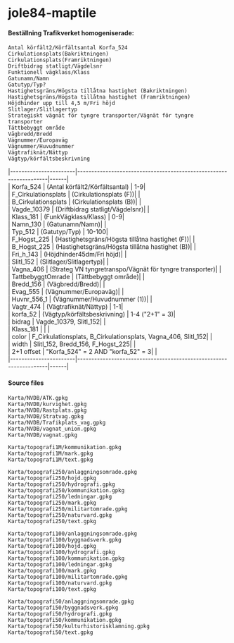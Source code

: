 # jole84-maptile
 
#### Beställning Trafikverket homogeniserade:
	Antal körfält2/Körfältsantal Korfa_524
	Cirkulationsplats(Bakriktningen)
	Cirkulationsplats(Framriktningen)
	Driftbidrag statligt/Vägdelsnr
	Funktionell vägklass/Klass
	Gatunamn/Namn
	Gatutyp/Typ?
	Hastighetsgräns/Högsta tillåtna hastighet (Bakriktningen)
	Hastighetsgräns/Högsta tillåtna hastighet (Framriktningen)
	Höjdhinder upp till 4,5 m/Fri höjd
	Slitlager/Slitlagertyp
	Strategiskt vägnät för tyngre transporter/Vägnät för tyngre transporter
	Tättbebyggt område
	Vägbredd/Bredd
	Vägnummer/Europaväg
	Vägnummer/Huvudnummer
	Vägtrafiknät/Nättyp
	Vägtyp/körfältsbeskrivning

|-----------------------|-------------------------------------------------------------------|------|  
| Korfa_524 			|	(Antal körfält2/Körfältsantal)									| 1-9|  
| F_Cirkulationsplats 	|	(Cirkulationsplats (F))| |  
| B_Cirkulationsplats 	|	(Cirkulationsplats (B))| |  
| Vagde_10379 			|	(Driftbidrag statligt/Vägdelsnr)| |  
| Klass_181 			|	(FunkVägklass/Klass)											| 0-9|  
| Namn_130 				|	(Gatunamn/Namn)| |  
| Typ_512 				|	(Gatutyp/Typ) 													| 10-100|  
| F_Hogst_225 			|	(Hastighetsgräns/Högsta tillåtna hastighet (F))| |  
| B_Hogst_225 			|	(Hastighetsgräns/Högsta tillåtna hastighet (B))| |  
| Fri_h_143 			|	(Höjdhinder45dm/Fri höjd)| |  
| Slitl_152 			|	(Slitlager/Slitlagertyp)| |  
| Vagna_406 			|	(Strateg VN tyngretranspo/Vägnät för tyngre transporter)| |  
| TattbebyggtOmrade 	|	(Tättbebyggt område)| |  
| Bredd_156 			|	(Vägbredd/Bredd)| |  
| Evag_555 				|	(Vägnummer/Europaväg)| |  
| Huvnr_556_1 			|	(Vägnummer/Huvudnummer (1))| |  
| Vagtr_474 			|	(Vägtrafiknät/Nättyp)											| 1-1|  
| korfa_52 				|	(Vägtyp/körfältsbeskrivning)									| 1-4 ("2+1" = 3)|  
| bidrag				|	Vagde_10379, Slitl_152| |  
| Klass_181				|	| |  
| color					|	F_Cirkulationsplats, B_Cirkulationsplats, Vagna_406, Slitl_152| |  
| width					|	Slitl_152, Bredd_156, F_Hogst_225| |  
| 2+1	offset			|	"Korfa_524" = 2 AND  "korfa_52"  = 3| |  
|-----------------------|-------------------------------------------------------------------|------|  

#### Source files
	Karta/NVDB/ATK.gpkg
	Karta/NVDB/kurvighet.gpkg
	Karta/NVDB/Rastplats.gpkg
	Karta/NVDB/Stratvag.gpkg
	Karta/NVDB/Trafikplats_vag.gpkg
	Karta/NVDB/vagnat_union.gpkg
	Karta/NVDB/vagnat.gpkg

	Karta/topografi1M/kommunikation.gpkg
	Karta/topografi1M/mark.gpkg
	Karta/topografi1M/text.gpkg

	Karta/topografi250/anlaggningsomrade.gpkg
	Karta/topografi250/hojd.gpkg
	Karta/topografi250/hydrografi.gpkg
	Karta/topografi250/kommunikation.gpkg
	Karta/topografi250/ledningar.gpkg
	Karta/topografi250/mark.gpkg
	Karta/topografi250/militartomrade.gpkg
	Karta/topografi250/naturvard.gpkg
	Karta/topografi250/text.gpkg
	
	Karta/topografi100/anlaggningsomrade.gpkg
	Karta/topografi100/byggnadsverk.gpkg
	Karta/topografi100/hojd.gpkg
	Karta/topografi100/hydrografi.gpkg
	Karta/topografi100/kommunikation.gpkg
	Karta/topografi100/ledningar.gpkg
	Karta/topografi100/mark.gpkg
	Karta/topografi100/militartomrade.gpkg
	Karta/topografi100/naturvard.gpkg
	Karta/topografi100/text.gpkg
	
	Karta/topografi50/anlaggningsomrade.gpkg
	Karta/topografi50/byggnadsverk.gpkg
	Karta/topografi50/hydrografi.gpkg
	Karta/topografi50/kommunikation.gpkg
	Karta/topografi50/kulturhistorisklamning.gpkg
	Karta/topografi50/text.gpkg